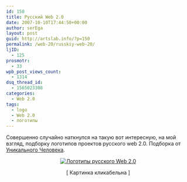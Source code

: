 ```yaml
---
id: 150
title: Русский Web 2.0
date: 2007-10-10T17:44:50+00:00
author: serEga
layout: post
guid: http://artslab.info/?p=150
permalink: /web-20/russkiy-web-20/
ljID:
  - 125
prosmotr:
  - 33
wpb_post_views_count:
  - 1314
dsq_thread_id:
  - 1565023308
categories:
  - Web 2.0
tags:
  - logo
  - Web 2.0
  - логотипы
---
```

Совершенно случайно наткнулся на такую вот интересную, на мой взгляд, подборку логотипов проектов русского web 2.0. Подборка от <a href="http://uniqman.com/node/99" title="русский web 2.0 логотипы" target="_blank">Уникального Человека</a>.

<p style="text-align: center">
  <a href="http://img510.imageshack.us/img510/5876/75053326cp8.jpg" title="Полный размер" target="_blank"><img src="http://img517.imageshack.us/img517/2259/rusweb2minirp6.jpg" alt="Логотипы русского Web 2.0" border="0" /></a>
</p>

<p style="text-align: center">
  [ Картинка кликабельна ]
</p>